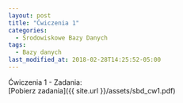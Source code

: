 ```yaml
---
layout: post
title: "Ćwiczenia 1"
categories:
  - Środowiskowe Bazy Danych
tags:
  - Bazy danych
last_modified_at: 2018-02-28T14:25:52-05:00
---
```


Ćwiczenia 1 - Zadania: <br/>
[Pobierz zadania]({{ site.url }}/assets/sbd_cw1.pdf)<br/>
